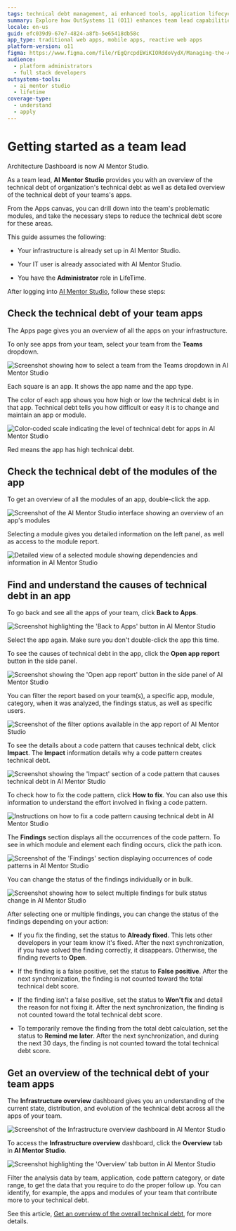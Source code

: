 ```yaml
---
tags: technical debt management, ai enhanced tools, application lifecycle management, team management, outsystems
summary: Explore how OutSystems 11 (O11) enhances team lead capabilities in managing and reducing technical debt through AI Mentor Studio.
locale: en-us
guid: efc039d9-67e7-4824-a8fb-5e65418db58c
app_type: traditional web apps, mobile apps, reactive web apps
platform-version: o11
figma: https://www.figma.com/file/rEgQrcpdEWiKIORddoVydX/Managing-the-Applications-Lifecycle?type=design&node-id=928%3A595&mode=design&t=rzWSTBJIapfhmERp-1
audience:
  - platform administrators
  - full stack developers
outsystems-tools:
  - ai mentor studio
  - lifetime
coverage-type:
  - understand
  - apply
---
```


# Getting started as a team lead

<div class="info" markdown="1">

Architecture Dashboard is now AI Mentor Studio.

</div>

As a team lead, **AI Mentor Studio** provides you with an overview of the technical debt of organization's technical debt as well as detailed overview of the technical debt of your teams's apps.

From the Apps canvas, you can drill down into the team's problematic modules, and take the necessary steps to reduce the technical debt score for these areas. 

This guide assumes the following:

* Your infrastructure is already set up in AI Mentor Studio.

* Your IT user is already associated with AI Mentor Studio.

* You have the **Administrator** role in LifeTime.

After logging into [AI Mentor Studio](https://aimentorstudio.outsystems.com/), follow these steps:

## Check the technical debt of your team apps

The Apps page gives you an overview of all the apps on your infrastructure.

To only see apps from your team, select your team from the **Teams** dropdown.

![Screenshot showing how to select a team from the Teams dropdown in AI Mentor Studio](images/use-team-ams.png "Team Selection in AI Mentor Studio")

Each square is an app. It shows the app name and the app type.

The color of each app shows you how high or low the technical debt is in that app.
Technical debt tells you how difficult or easy it is to change and maintain an app or module.

![Color-coded scale indicating the level of technical debt for apps in AI Mentor Studio](images/use-debt-scale-ams.png "Technical Debt Scale")

Red means the app has high technical debt.

## Check the technical debt of the modules of the app

To get an overview of all the modules of an app, double-click the app.  

![Screenshot of the AI Mentor Studio interface showing an overview of an app's modules](images/use-overview-app-ams.png "App Modules Overview")

Selecting a module gives you detailed information on the left panel, as well as access to the module report.

![Detailed view of a selected module showing dependencies and information in AI Mentor Studio](images/use-module-dependencies-ams.png "Module Dependencies and Details")

## Find and understand the causes of technical debt in an app

To go back and see all the apps of your team, click **Back to Apps**.

![Screenshot highlighting the 'Back to Apps' button in AI Mentor Studio](images/use-back-to-apps-ams.png "Back to Apps Button")

Select the app again. Make sure you don't double-click the app this time.

To see the causes of technical debt in the app, click the **Open app report** button in the side panel.

![Screenshot showing the 'Open app report' button in the side panel of AI Mentor Studio](images/use-open-app-report-ams.png "Open App Report Button")

You can filter the report based on your team(s), a specific app, module, category, when it was analyzed, the findings status, as well as specific users.

![Screenshot of the filter options available in the app report of AI Mentor Studio](images/use-filters-ams.png "Report Filters")

To see the details about a code pattern that causes technical debt, click **Impact**. The **Impact** information details why a code pattern creates technical debt.

![Screenshot showing the 'Impact' section of a code pattern that causes technical debt in AI Mentor Studio](images/use-report-impact-ams.png "Report Impact Details")

To check how to fix the code pattern, click **How to fix**. You can also use this information to understand the effort involved in fixing a code pattern.

![Instructions on how to fix a code pattern causing technical debt in AI Mentor Studio](images/use-report-fix-ams.png "How to Fix Code Patterns")

The **Findings** section displays all the occurrences of the code pattern. To see in which module and element each finding occurs, click the path icon.

![Screenshot of the 'Findings' section displaying occurrences of code patterns in AI Mentor Studio](images/use-findings-ams.png "Findings Section")

You can change the status of the findings individually or in bulk. 

![Screenshot showing how to select multiple findings for bulk status change in AI Mentor Studio](images/bulk-selection-ams.png "Bulk Selection of Findings") 

After selecting one or multiple findings, you can change the status of the findings depending on your action:

* If you fix the finding, set the status to **Already fixed**. This lets other developers in your team know it's fixed. After the next synchronization, if you have solved the finding correctly, it disappears. Otherwise, the finding reverts to **Open**.

* If the finding is a false positive, set the status to **False positive**. After the next synchronization, the finding is not counted toward the total technical debt score.

* If the finding isn't a false positive, set the status to **Won't fix** and detail the reason for not fixing it. After the next synchronization, the finding is not counted toward the total technical debt score.

* To temporarily remove the finding from the total debt calculation, set the status to **Remind me later**. After the next synchronization, and during the next 30 days, the finding is not counted toward the total technical debt score.

## Get an overview of the technical debt of your team apps

The **Infrastructure overview** dashboard gives you an understanding of the current state, distribution, and evolution of the technical debt across all the apps of your team.

![Screenshot of the Infrastructure overview dashboard in AI Mentor Studio](images/infrastructure-overview-dashboard-ams.png "Infrastructure Overview Dashboard")

To access the **Infrastructure overview** dashboard, click the **Overview** tab in **AI Mentor Studio**.

![Screenshot highlighting the 'Overview' tab button in AI Mentor Studio](images/overview-dashboard-button-ams.png "Overview Dashboard Access Button")

Filter the analysis data by team, application, code pattern category, or date range, to get the data that you require to do the proper follow up. You can identify, for example, the apps and modules of your team that contribute more to your technical debt.

See this article, [Get an overview of the overall technical debt](overview-dashboard.md), for more details.
